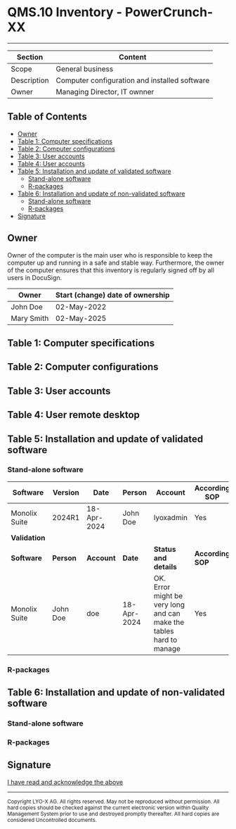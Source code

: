 # QMS.10 Inventory - PowerCrunch-XX
---

| Section          | Content  |
|------------------|----------|
| Scope            | General business  |
| Description      | Computer configuration and installed software  |
| Owner            | Managing Director, IT ownner  |

## Table of Contents
- [Owner](#owner)
- [Table 1: Computer specifications](#table-1-computer-specifications)
- [Table 2: Computer configurations](#table-2-computer-configurations)
- [Table 3: User accounts](#table-3-user-accounts)
- [Table 4: User accounts](#table-4-user-remote-desktop)
- [Table 5: Installation and update of validated software](#table-5-installation-update-validated-software)
  - [Stand-alone software](#stand-alone-software)
  - [R-packages](#r-packages)
- [Table 6: Installation and update of non-validated software](#table-6-installation-update-non-validated-software)
  - [Stand-alone software](#stand-alone-software)
  - [R-packages](#r-packages)
- [Signature](#signature)

## Owner

Owner of the computer is the main user who is responsible to keep the computer up and running in a safe and
stable way. Furthermore, the owner of the computer ensures that this inventory is regularly signed off by all users in DocuSign.

| Owner            | Start (change) date of ownership  |
|------------------|-----------------------------------|
| John Doe         | 02-May-2022                       |
| Mary Smith       | 02-May-2025                       |

## Table 1: Computer specifications


## Table 2: Computer configurations


## Table 3: User accounts


## Table 4: User remote desktop


## Table 5: Installation and update of validated software


### Stand-alone software

| Software       | Version    | Date        | Person      | Account                                                                | According SOP     |
| -------------- | ---------- | ----------- | ----------- | ---------------------------------------------------------------------- | ----------------- |
| Monolix Suite  | 2024R1     | 18-Apr-2024 | John Doe    | lyoxadmin                                                              | Yes               |
| **Validation** |
| **Software**   | **Person** | **Account** | **Date**    | **Status and details**                                                 | **According SOP** |
| Monolix Suite  | John Doe   | doe         | 18-Apr-2024 | OK.<br>Error might be very long and can make the tables hard to manage | Yes               |


                                                                      
### R-packages


## Table 6: Installation and update of non-validated software


### Stand-alone software


### R-packages


## Signature

<a class="btn"
   target="_blank" rel="noopener noreferrer"
   href="https://github.com/LYO-X/read-logs/issues/new?template=read.yml&title=Read:+{{ page.url | absolute_url | uri_escape }}">
  I have read and acknowledge the above
</a>


-----

<sub>Copyright LYO-X AG.  All rights reserved.  May not be reproduced without permission. All hard copies should be checked against the current electronic version within Quality Management System prior to use and destroyed promptly thereafter.  All hard copies are considered Uncontrolled documents.<sub> 
